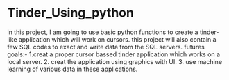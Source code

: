 # Tinder_Using_python
in this project, I am going to use basic python functions to create a tinder-like application which will work on cursors.
this project will also contain a few SQL codes to exact and write data from the SQL servers.
futures goals:-
1.creat a proper cursor bassed tinder application which works on a local server.
2. creat the application using graphics with UI.
3. use machine learning of various data in these applications.
